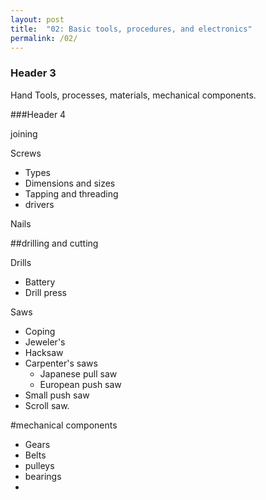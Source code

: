 ```yaml
---
layout: post
title:  "02: Basic tools, procedures, and electronics"
permalink: /02/
---
```

### Header 3

Hand Tools, processes, materials, mechanical components.

###Header 4

joining

Screws

  - Types
  - Dimensions and sizes
  - Tapping and threading
  - drivers

Nails

##drilling and cutting

Drills

  - Battery
  - Drill press

Saws

  - Coping
  - Jeweler's
  - Hacksaw
  - Carpenter's saws
    - Japanese pull saw
    - European push saw
  - Small push saw
  - Scroll saw.

  #mechanical components

  - Gears
  - Belts
  - pulleys
  - bearings
  -
